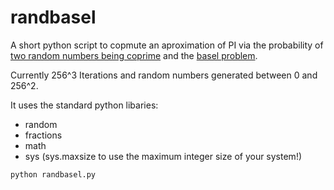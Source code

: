 # randbasel
A short python script to copmute an aproximation of PI via the probability of [two random numbers being coprime](http://www.cut-the-knot.org/m/Probability/TwoCoprime.shtml) and the [basel problem](https://plus.maths.org/content/basel-problem).   

Currently 256^3 Iterations and random numbers generated between 0 and 256^2.  


It uses the standard python libaries:
 - random
 - fractions
 - math
 - sys (sys.maxsize to use the maximum integer size of your system!)

`python randbasel.py`
